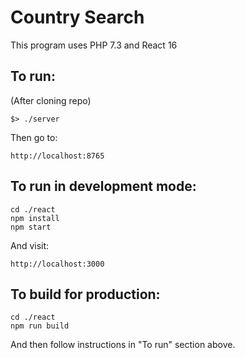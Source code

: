 # Country Search

This program uses PHP 7.3 and React 16

## To run:

(After cloning repo)

```
$> ./server
```

Then go to:

```
http://localhost:8765
```

## To run in development mode:

```
cd ./react
npm install
npm start
```

And visit:

```
http://localhost:3000
```

## To build for production:

```
cd ./react
npm run build
```

And then follow instructions in "To run" section above.
